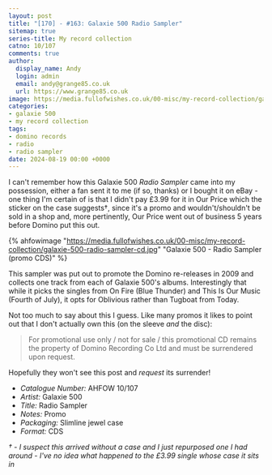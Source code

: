 ```yaml
---
layout: post
title: "[170] - #163: Galaxie 500 Radio Sampler"
sitemap: true
series-title: My record collection
catno: 10/107
comments: true
author:
  display_name: Andy
  login: admin
  email: andy@grange85.co.uk
  url: https://www.grange85.co.uk
image: https://media.fullofwishes.co.uk/00-misc/my-record-collection/galaxie-500-radio-sampler-cd.jpg
categories:
- galaxie 500
- my record collection
tags:
- domino records
- radio
- radio sampler
date: 2024-08-19 00:00 +0000
---
```

I can't remember how this Galaxie 500 _Radio Sampler_ came into my possession, either a fan sent it to me (if so, thanks) or I bought it on eBay - one thing I'm certain of is that I didn't pay £3.99 for it in Our Price which the sticker on the case suggests&dagger;, since it's a promo and wouldn't/shouldn't be sold in a shop and, more pertinently, Our Price went out of business 5 years before Domino put this out.

{% ahfowimage "https://media.fullofwishes.co.uk/00-misc/my-record-collection/galaxie-500-radio-sampler-cd.jpg" "Galaxie 500 - Radio Sampler (promo CDS)" %}

This sampler was put out to promote the Domino re-releases in 2009 and collects one track from each of Galaxie 500's albums. Interestingly that while it picks the singles from On Fire (Blue Thunder) and This Is Our Music (Fourth of July), it opts for Oblivious rather than Tugboat from Today.

Not too much to say about this I guess. Like many promos it likes to point out that I don't actually own this (on the sleeve _and_ the disc):

<blockquote>
For promotional use only / not for sale / this promotional CD remains the property of Domino Recording Co Ltd and must be surrendered upon request.
</blockquote>

Hopefully they won't see this post and _request_ its surrender!

 - *Catalogue Number:* AHFOW 10/107
 - *Artist:* Galaxie 500
 - *Title:* Radio Sampler
 - *Notes:* Promo
 - *Packaging:* Slimline jewel case
 - *Format:* CDS

_&dagger; - I suspect this arrived without a case and I just repurposed one I had around - I've no idea what happened to the £3.99 single whose case it sits in_
